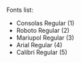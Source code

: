 Fonts list:

- Consolas Regular (1)
- Roboto Regular (2)
- Mariupol Regular (3)
- Arial Regular (4)
- Calibri Regular (5)
